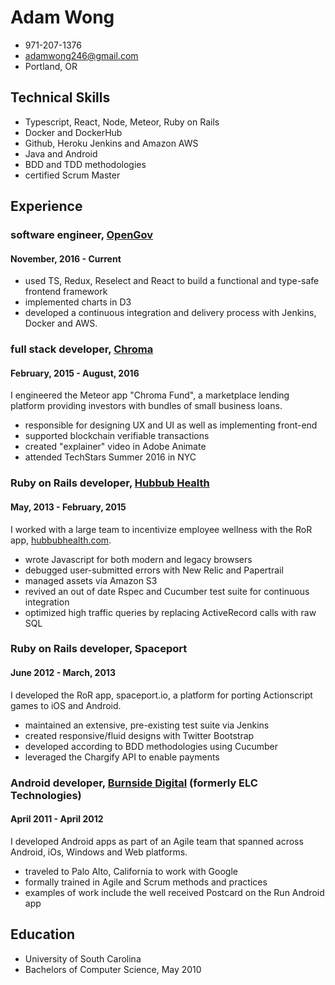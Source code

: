 # Adam Wong

- 971-207-1376
- adamwong246@gmail.com
- Portland, OR

## Technical Skills

- Typescript, React, Node, Meteor, Ruby on Rails
- Docker and DockerHub
- Github, Heroku Jenkins and Amazon AWS
- Java and Android
- BDD and TDD methodologies
- certified Scrum Master

## Experience

### software engineer, [OpenGov](http://www.opengov.com/)

#### November, 2016 - Current

- used TS, Redux, Reselect and React to build a functional and type-safe frontend framework
- implemented charts in D3
- developed a continuous integration and delivery process with Jenkins, Docker and AWS.

### full stack developer, [Chroma](http://www.chroma.io/)

#### February, 2015 - August, 2016

I engineered the Meteor app "Chroma Fund", a marketplace lending platform providing investors with bundles of small business loans.

- responsible for designing UX and UI as well as implementing front-end
- supported blockchain verifiable transactions
- created "explainer" video in Adobe Animate
- attended TechStars Summer 2016 in NYC

### Ruby on Rails developer, [Hubbub Health](https://www.hubbubhealth.com/)

#### May, 2013 - February, 2015

I worked with a large team to incentivize employee wellness with the RoR app, [hubbubhealth.com](hubbubhealth.com).

- wrote Javascript for both modern and legacy browsers
- debugged user-submitted errors with New Relic and Papertrail
- managed assets via Amazon S3
- revived an out of date Rspec and Cucumber test suite for continuous integration
- optimized high traffic queries by replacing ActiveRecord calls with raw SQL

### Ruby on Rails developer, Spaceport

#### June 2012 - March, 2013

I developed the RoR app, spaceport.io, a platform for porting Actionscript games to iOS and Android.

- maintained an extensive, pre-existing test suite via Jenkins
- created responsive/fluid designs with Twitter Bootstrap
- developed according to BDD methodologies using Cucumber
- leveraged the Chargify API to enable payments

### Android developer, [Burnside Digital](http://www.burnsidedigital.com) (formerly ELC Technologies)

#### April 2011 - April 2012

I developed Android apps as part of an Agile team that spanned across Android, iOs, Windows and Web platforms.

- traveled to Palo Alto, California to work with Google
- formally trained in Agile and Scrum methods and practices
- examples of work include the well received Postcard on the Run Android app

## Education

- University of South Carolina
- Bachelors of Computer Science,  May 2010
